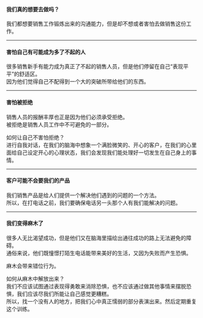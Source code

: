 #### 我们真的想要去做吗？
我们都想要销售工作锻炼出来的沟通能力，但是却不想或者害怕去做销售这份工作。    
        
*****
       
#### 害怕自己有可能成为多了不起的人
很多销售新手有能力成为真正了不起的销售人员，但是他们停留在自己“表现平平”的舒适区。       
因为他们觉得自己不配得到一个大的突破所带给他们的东西。
              
*******
#### 害怕被拒绝
销售人员的报酬丰厚也正是因为他们必须承受拒绝。       
被拒绝是销售人员工作中不可避免的一部分。   
      
如何让自己不害怕拒绝？     
进行自我对话，在我们的脑海中想象一个满脸微笑的、开心的客户，在我们的心里面给自己设定开心的心理状态，我们会发现我们能处理好一切发生在自己身上的事情。
         
****
     
#### 客户可能不会要我们的产品
我们销售产品是给人们提供一个解决他们遇到的问题的一个方法。      
所以，在打电话之前，我们要确保电话另一头那个人有我们能解决的问题。
        
*****
       
#### 我们变得麻木了
很多人无比渴望成功，但是他们又在脑海里描绘出通往成功的路上无法避免的障碍。       
通俗来说，他们既憧憬打陌生电话能带来美好的生活，又因为失败而产生恐惧。      
          
麻木会带来错位行为。     
    
如何从麻木中解放出来？      
我们不应该试图通过表现得勇敢来消除恐惧，也不应该通过做其他事情来摆脱恐惧，我们应该尽我们所能让自己感觉更糟糕。      
所以，找一个没有人的地方，把我们心中真正懦弱的部分表演出来。然后定期重复这个训练。